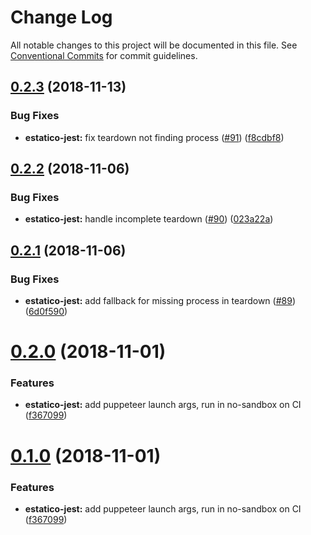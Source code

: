 # Change Log

All notable changes to this project will be documented in this file.
See [Conventional Commits](https://conventionalcommits.org) for commit guidelines.

## [0.2.3](https://github.com/unic/estatico-nou/tree/master/packages/estatico-jest/compare/@unic/estatico-jest@0.2.2...@unic/estatico-jest@0.2.3) (2018-11-13)


### Bug Fixes

* **estatico-jest:** fix teardown not finding process ([#91](https://github.com/unic/estatico-nou/tree/master/packages/estatico-jest/issues/91)) ([f8cdbf8](https://github.com/unic/estatico-nou/tree/master/packages/estatico-jest/commit/f8cdbf8))





## [0.2.2](https://github.com/unic/estatico-nou/tree/master/packages/estatico-jest/compare/@unic/estatico-jest@0.2.1...@unic/estatico-jest@0.2.2) (2018-11-06)


### Bug Fixes

* **estatico-jest:** handle incomplete teardown ([#90](https://github.com/unic/estatico-nou/tree/master/packages/estatico-jest/issues/90)) ([023a22a](https://github.com/unic/estatico-nou/tree/master/packages/estatico-jest/commit/023a22a))





## [0.2.1](https://github.com/unic/estatico-nou/tree/master/packages/estatico-jest/compare/@unic/estatico-jest@0.2.0...@unic/estatico-jest@0.2.1) (2018-11-06)


### Bug Fixes

* **estatico-jest:** add fallback for missing process in teardown ([#89](https://github.com/unic/estatico-nou/tree/master/packages/estatico-jest/issues/89)) ([6d0f590](https://github.com/unic/estatico-nou/tree/master/packages/estatico-jest/commit/6d0f590))





# [0.2.0](https://github.com/unic/estatico-nou/tree/master/packages/estatico-jest/compare/@unic/estatico-jest@0.0.2...@unic/estatico-jest@0.2.0) (2018-11-01)


### Features

* **estatico-jest:** add puppeteer launch args, run in no-sandbox on CI ([f367099](https://github.com/unic/estatico-nou/tree/master/packages/estatico-jest/commit/f367099))





# [0.1.0](https://github.com/unic/estatico-nou/tree/master/packages/estatico-jest/compare/@unic/estatico-jest@0.0.2...@unic/estatico-jest@0.1.0) (2018-11-01)


### Features

* **estatico-jest:** add puppeteer launch args, run in no-sandbox on CI ([f367099](https://github.com/unic/estatico-nou/tree/master/packages/estatico-jest/commit/f367099))
